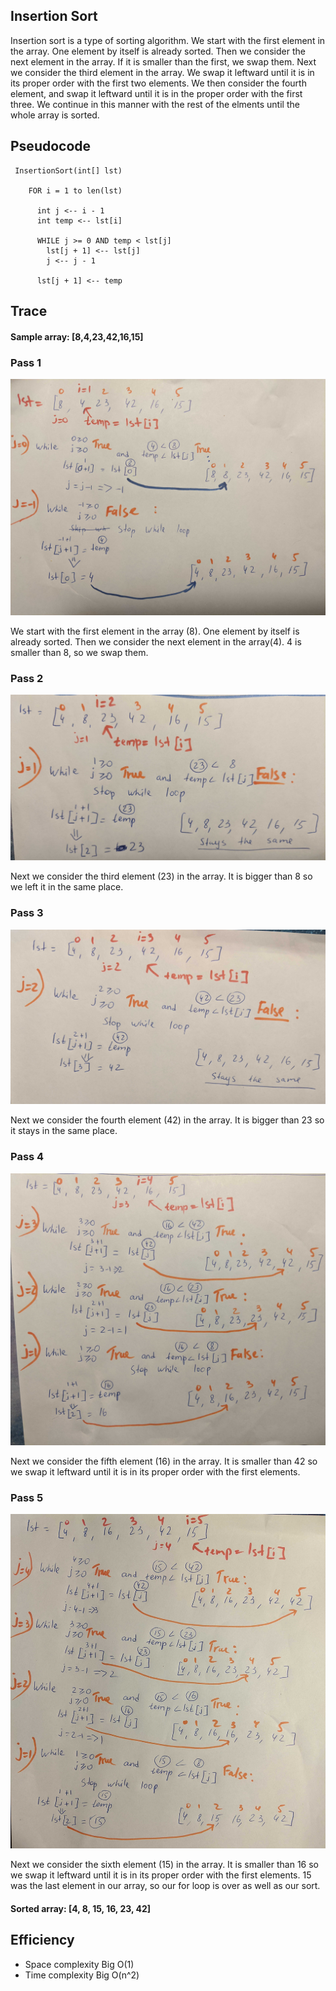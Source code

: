 ## Insertion Sort
Insertion sort is a type of sorting algorithm. We start with the first element in the array. One element by itself is already sorted. Then we consider the next element in the array. If it is smaller than the first, we swap them. Next we consider the third element in the array. We swap it leftward until it is in its proper order with the first two elements. We then consider the fourth element, and swap it leftward until it is in the proper order with the first three. We continue in this manner with the rest of the elments until the whole array is sorted.

## Pseudocode

```
 InsertionSort(int[] lst)

    FOR i = 1 to len(lst)

      int j <-- i - 1
      int temp <-- lst[i]

      WHILE j >= 0 AND temp < lst[j]
        lst[j + 1] <-- lst[j]
        j <-- j - 1

      lst[j + 1] <-- temp
```

## Trace
#### Sample array: [8,4,23,42,16,15]

### Pass 1
![Pass1](https://github.com/nastinsk/python-data-structures-and-algorithms/blob/master/challenges/insertion_sort/assets/sort1.jpg)

We start with the first element in the array (8). One element by itself is already sorted. Then we consider the next element in the array(4). 4 is smaller than 8, so we swap them.

### Pass 2
![Pass1](https://github.com/nastinsk/python-data-structures-and-algorithms/blob/master/challenges/insertion_sort/assets/sort2.jpg)

Next we consider the third element (23) in the array. It is bigger than 8 so we left it in the same place.

### Pass 3
![Pass1](https://github.com/nastinsk/python-data-structures-and-algorithms/blob/master/challenges/insertion_sort/assets/sort3.jpg)

Next we consider the fourth element (42) in the array. It is bigger than 23 so it stays in the same place.

### Pass 4
![Pass1](https://github.com/nastinsk/python-data-structures-and-algorithms/blob/master/challenges/insertion_sort/assets/sort4.jpg)

Next we consider the fifth element (16) in the array. It is smaller than 42 so we swap it leftward until it is in its proper order with the first elements.

### Pass 5
![Pass1](https://github.com/nastinsk/python-data-structures-and-algorithms/blob/master/challenges/insertion_sort/assets/sort5.jpg)

Next we consider the sixth element (15) in the array. It is smaller than 16 so we swap it leftward until it is in its proper order with the first elements.
15 was the last element in our array, so our for loop is over as well as our sort.

#### Sorted array: [4, 8, 15, 16, 23, 42]
## Efficiency
* Space complexity Big O(1)
* Time complexity Big O(n^2)

